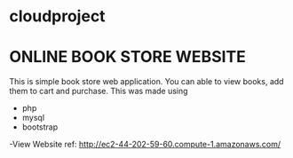 # cloudproject

# ONLINE BOOK STORE WEBSITE
This is simple book store web application.
You can able to view books, add them to cart and purchase.
This was made using 
- php
- mysql
- bootstrap

-View Website 
ref: http://ec2-44-202-59-60.compute-1.amazonaws.com/
 
